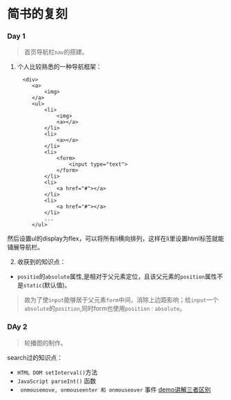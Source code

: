 # 简书的复刻
### Day 1
> 首页导航栏`nav`的搭建。

1. 个人比较熟悉的一种导航框架：
```
     <div>
        <a>
            <img>
        </a>
        <ul>
            <li>
                <img>
                <a></a>
            </li>
            <li>
                <a></a>
            </li>
            <li>
                <form>
                    <input type="text">
                </form>
            </li>
            <li>
                <a href="#"></a>
            </li>
            <li>
                <a href="#"></a>
            </li>
            ...
        </ul>       
```
然后设置ul的display为flex，可以将所有li横向排列，这样在li里设置html标签就能铺展导航栏。

2. 收获到的知识点：
+ `positio`的`absolute`属性,是相对于父元素定位，且该父元素的`position`属性不是`static`(默认值)。

> 故为了使`input`能够居于父元素`form`中间，消除上边距影响；给`input`一个`absolute`的`position`,同时form也使用`position：absolute`。

### DAy 2
> 轮播图的制作。

search过的知识点：
+ `HTML DOM setInterval()`方法
+ `JavaScript parseInt()` 函数
+ ` onmousemove, onmouseenter 和 onmouseover` 事件
[demo讲解三者区别](http://www.runoob.com/try/try.php?filename=tryjsref_onmousemove_over_enter "RUNOOB.COM")